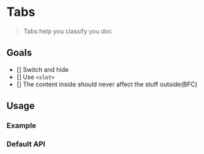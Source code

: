 # Tabs

> Tabs help you classify you doc

## Goals

 * [] Switch and hide
 * [] Use `<slot>`
 * [] The content inside should never affect the stuff outside(BFC)

## Usage

### Example

### Default API
